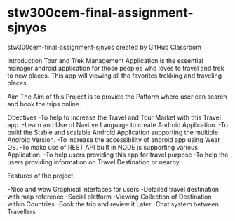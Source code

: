 # stw300cem-final-assignment-sjnyos
stw300cem-final-assignment-sjnyos created by GitHub Classroom

Introduction
Tour and Trek Management Application is the essential manager android application for those peoples who loves to travel and trek to new places.
This app will viewing all the favorites trekking and traveling places.

Aim
The Aim of this Project is to provide the Patform where user can search and book the trips online.

Obectives
-To help to increase the Travel and Tour Market with this Travel app.
-Learn and Use of Navitve Language to create Android Application.
-To build the Stable and scalable Android Application supporting the multiple Android Version.
-To increase the accessibility of  android app using Wear OS.
-To make use of REST API built in NODE js supporting various Application.
-To help users providing this app for travel purpose
-To help the users providing information on Travel Destination or nearby.

Features of the project

-Nice and wow Graphical Interfaces for users
-Detailed travel destination with map reference
-Social platform 
-Viewing Collection of Destination within Countries
-Book the trip and review it Later
-Chat system between Travellers


